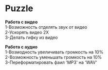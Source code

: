 # Puzzle

<strong>Работа с видео</strong> </br>
1-Возможность отделять звук от видео</br>
2-Ускорять видео 2Х</br>
3-Делать гифку из видео</br>

<strong>Работа с аудио</strong> </br>
1-Возмодность увеличивать громкость на 10% </br>
2-Возможность уменьшать громкость на 10% </br>
3-Переформатировать фаил 'MP3' на 'WAV' </br>

